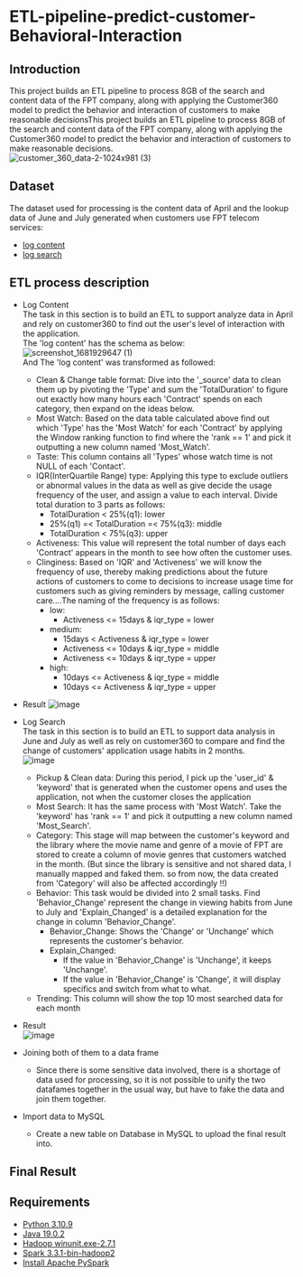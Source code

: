 # ETL-pipeline-predict-customer-Behavioral-Interaction

## Introduction
This project builds an ETL pipeline to process 8GB of the search and content data of the FPT company, along with applying the Customer360 model to predict the behavior and interaction of customers to make reasonable decisionsThis project builds an ETL pipeline to process 8GB of the search and content data of the FPT company, along with applying the Customer360 model to predict the behavior and interaction of customers to make reasonable decisions.
<br>
![customer_360_data-2-1024x981 (3)](https://user-images.githubusercontent.com/101572443/233166379-ed883b3d-ff6d-4e8e-b9b6-722e7a663d5b.png)

## Dataset
The dataset used for processing is the content data of April and the lookup data of June and July generated when customers use FPT telecom services:
- [log content](#)
- [log search](#bỏlinkgithubvao)

## ETL process description
- Log Content <br>
The task in this section is to build an ETL to support analyze data in April and rely on customer360 to find out the user's level of interaction with the application. <br>
The 'log content' has the schema as below: <br>
![screenshot_1681929647 (1)](https://user-images.githubusercontent.com/101572443/233170588-95393779-53ec-494f-b1da-b92b7b139e95.png)<br>
And The 'log content' was transformed as followed:
  - Clean & Change table format: Dive into the '_source' data to clean them up by pivoting the 'Type' and sum the 'TotalDuration' to figure out exactly how many hours each 'Contract' spends on each category, then expand on the ideas below.
  - Most Watch: Based on the data table calculated above find out which 'Type' has the 'Most Watch' for each 'Contract' by applying the Window ranking function to find where the 'rank == 1' and pick it outputting a new column named 'Most_Watch'.
  - Taste: This column contains all 'Types' whose watch time is not NULL of each 'Contact'.
  - IQR(InterQuartile Range) type: Applying this type to exclude outliers or abnormal values in the data as well as give decide the usage frequency of the user, and assign a value to each interval. Divide total duration to 3 parts as follows:
    - TotalDuration < 25%(q1): lower
    - 25%(q1) =< TotalDuration =< 75%(q3): middle
    - TotalDuration < 75%(q3): upper
  - Activeness: This value will represent the total number of days each 'Contract' appears in the month to see how often the customer uses.
  - Clinginess: Based on 'IQR' and 'Activeness' we will know the frequency of use, thereby making predictions about the future actions of customers to come to decisions to increase usage time for customers such as giving reminders by message, calling customer care....The naming of the frequency is as follows:
    - low:
      - Activeness <= 15days & iqr_type = lower
    - medium:
      - 15days < Activeness & iqr_type = lower
      - Activeness <= 10days & iqr_type = middle
      - Activeness <= 10days & iqr_type = upper
    - high:
      - 10days <= Activeness & iqr_type = middle
      - 10days <= Activeness & iqr_type = upper <br>
- Result
    ![image](https://user-images.githubusercontent.com/101572443/233328617-091c4ab9-da1c-479c-9142-79b73ae1a9ed.png)

- Log Search <br>
The task in this section is to build an ETL to support data analysis in June and July as well as rely on customer360 to compare and find the change of customers' application usage habits in 2 months.<br>
![image](https://user-images.githubusercontent.com/101572443/233336973-2b5b4c3b-dc5b-4c7f-9f2e-531cf30a5776.png)

  - Pickup & Clean data: During this period, I pick up the 'user_id' & 'keyword' that is generated when the customer opens and uses the application, not when the customer closes the application
  - Most Search: It has the same process with 'Most Watch'. Take the 'keyword' has 'rank == 1' and pick it outputting a new column named 'Most_Search'.
  - Category: This stage will map between the customer's keyword and the library where the movie name and genre of a movie of FPT are stored to create a column of movie genres that customers watched in the month. (But since the library is sensitive and not shared data, I manually mapped and faked them. so from now, the data created from 'Category' will also be affected accordingly !!)
  - Behavior: This task would be divided into 2 small tasks. Find 'Behavior_Change' represent the change in viewing habits from June to July and 'Explain_Changed' is a detailed explanation for the change in column 'Behavior_Change'.
    - Behavior_Change: Shows the 'Change' or 'Unchange' which represents the customer's behavior.
    - Explain_Changed:
      - If the value in 'Behavior_Change' is 'Unchange', it keeps 'Unchange'.
      - If the value in 'Behavior_Change' is 'Change', it will display specifics and switch from what to what.
  - Trending: This column will show the top 10 most searched data for each month
- Result <br>
![image](https://user-images.githubusercontent.com/101572443/233340876-73152907-d0aa-4cd4-bffe-51718d4af896.png)

- Joining both of them to a data frame
  - Since there is some sensitive data involved, there is a shortage of data used for processing, so it is not possible to unify the two datafames together in the usual way, but have to fake the data and join them together.
- Import data to MySQL
  - Create a new table on Database in MySQL to upload the final result into.
## Final Result

## Requirements
- [Python 3.10.9](#)
- [Java 19.0.2](#)
- [Hadoop winunit.exe-2.7.1](#)
- [Spark 3.3.1-bin-hadoop2](https://www.youtube.com/watch?v=OmcSTQVkrvo)
- [Install Apache PySpark](https://www.youtube.com/watch?v=OmcSTQVkrvo)
